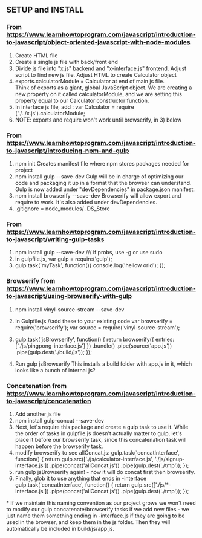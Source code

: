 ## SETUP and INSTALL

### From https://www.learnhowtoprogram.com/javascript/introduction-to-javascript/object-oriented-javascript-with-node-modules

1. Create HTML file
2. Create a single js file with back/front end
3. Divide js file into "x.js" backend and "x-interface.js" frontend.  Adjust script to find new js file.  Adjust HTML to create Calculator object
4. exports.calculatorModule = Calculator at end of main js file.  
  Think of exports as a giant, global JavaScript object. We are creating a new property on it called calculatorModule, and we are setting this property equal to our Calculator constructor function.
5. In interface js file, add :
  var Calculator = require ('./../x.js').calculatorModule;
6.  NOTE: exports and require won't work until browserify, in 3) below

### From https://www.learnhowtoprogram.com/javascript/introduction-to-javascript/introducing-npm-and-gulp

1. npm init
  Creates manifest file where npm stores packages needed for project
2. npm install gulp --save-dev
  Gulp will be in charge of optimizing our code and packaging it up in a format that the browser can understand.
  Gulp is now added under "devDependencies" in package.json manifest.  
3. npm install browserify --save-dev
  Browserify will allow export and require to work.  It's also added under devDependencies.
4. .gitignore =
  node_modules/
  .DS_Store

### From https://www.learnhowtoprogram.com/javascript/introduction-to-javascript/writing-gulp-tasks

1. npm install gulp --save-dev   /// if probs, use -g   or use sudo
2. in gulpfile.js,
  var gulp = require('gulp');
3. gulp.task('myTask', function(){
    console.log('hellow orld');
  });

### Browserify from https://www.learnhowtoprogram.com/javascript/introduction-to-javascript/using-browserify-with-gulp
1. npm install vinyl-source-stream --save-dev  

2. In Gulpfile.js
//add these to your existing code
var browserify = require('browserify');
var source = require('vinyl-source-stream');

3.  gulp.task('jsBrowserify', function() {
  return browserify({ entries: ['./js/pingpong-interface.js'] })
    .bundle()
    .pipe(source('app.js'))
    .pipe(gulp.dest('./build/js'));
});
4. Run gulp jsBrowserify
  This installs a build folder with app.js in it, which looks like a bunch of internal js?

### Concatenation from https://www.learnhowtoprogram.com/javascript/introduction-to-javascript/concatenation

1. Add another js file
2. npm install gulp-concat --save-dev  
3. Next, let's require this package and create a gulp task to use it. While the order of tasks in gulpfile.js doesn't actually matter to gulp, let's place it before our browserify task, since this concatenation task will happen before the browserify task.
4.  modify browserify to see allConcat.js:
gulp.task('concatInterface', function() {
  return gulp.src(['./js/calculator-interface.js', './js/signup-interface.js'])
    .pipe(concat('allConcat.js'))
    .pipe(gulp.dest('./tmp'));
});
5. run gulp jsBrowserify again! - now it will do concat first then browserify.
6.  Finally, glob it to use anything that ends in -interface
gulp.task('concatInterface', function() {
  return gulp.src(['./js/*-interface.js'])
    .pipe(concat('allConcat.js'))
    .pipe(gulp.dest('./tmp'));
});

\*
If we maintain this naming convention as our project grows we won't need to modify our gulp concatenate/browserify tasks if we add new files - we just name them something ending in -interface.js if they are going to be used in the browser, and keep them in the js folder. Then they will automatically be included in build/js/app.js.
